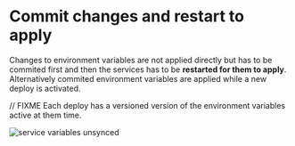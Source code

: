 # Commit changes and restart to apply

Changes to environment variables are not applied directly but has to be commited first and then the services has to be **restarted for them to apply**. Alternatively commited environment variables are applied while a new deploy is activated.

// FIXME
Each deploy has a versioned version of the environment variables active at them time.


![service variables unsynced](/service-variables-unsynced.png "service variables unsynced")

